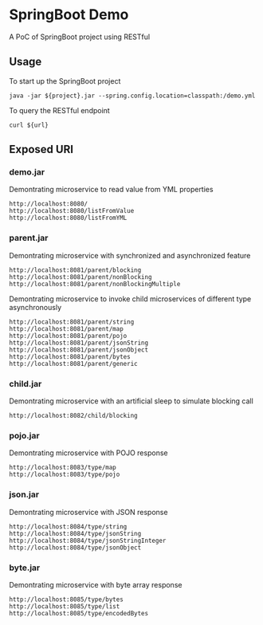 # SpringBoot Demo
A PoC of SpringBoot project using RESTful

## Usage
To start up the SpringBoot project
```
java -jar ${project}.jar --spring.config.location=classpath:/demo.yml
```

To query the RESTful endpoint
```
curl ${url}
```

## Exposed URI

### demo.jar
Demontrating microservice to read value from YML properties
```
http://localhost:8080/
http://localhost:8080/listFromValue
http://localhost:8080/listFromYML
```

### parent.jar
Demontrating microservice with synchronized and asynchronized feature
```
http://localhost:8081/parent/blocking
http://localhost:8081/parent/nonBlocking
http://localhost:8081/parent/nonBlockingMultiple
```
Demontrating microservice to invoke child microservices of different type asynchronously
```
http://localhost:8081/parent/string
http://localhost:8081/parent/map
http://localhost:8081/parent/pojo
http://localhost:8081/parent/jsonString
http://localhost:8081/parent/jsonObject
http://localhost:8081/parent/bytes
http://localhost:8081/parent/generic
```

### child.jar
Demontrating microservice with an artificial sleep to simulate blocking call
```
http://localhost:8082/child/blocking
```

### pojo.jar
Demontrating microservice with POJO response
```
http://localhost:8083/type/map
http://localhost:8083/type/pojo
```

### json.jar
Demontrating microservice with JSON response
```
http://localhost:8084/type/string
http://localhost:8084/type/jsonString
http://localhost:8084/type/jsonStringInteger
http://localhost:8084/type/jsonObject
```

### byte.jar
Demontrating microservice with byte array response
```
http://localhost:8085/type/bytes
http://localhost:8085/type/list
http://localhost:8085/type/encodedBytes
```
